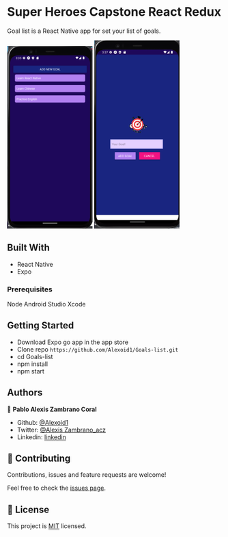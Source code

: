 # Super Heroes Capstone React Redux
Goal list is a React Native app for set your list of goals.

<img src="./assets/images/screen.png" width="200"/>
<img src="./assets/images/screen1.png" width="200"/>


## Built With
- React Native
- Expo


### Prerequisites
Node
Android Studio
Xcode

## Getting Started

- Download Expo go app in the app store
- Clone repo `https://github.com/Alexoid1/Goals-list.git`
- cd Goals-list
- npm install
- npm start



## Authors

👤 **Pablo Alexis Zambrano Coral**
- Github: [@Alexoid1](https://github.com/Alexoid1)
- Twitter: [@Alexis Zambrano_acz](https://twitter.com/pablo_acz)
- Linkedin: [linkedin](https://www.linkedin.com/in/alexzambranocoral/)

## 🤝 Contributing

Contributions, issues and feature requests are welcome!

Feel free to check the [issues page](https://github.com/Alexoid1/Goals-list.git).


## 📝 License

This project is [MIT](./LICENSE) licensed.
